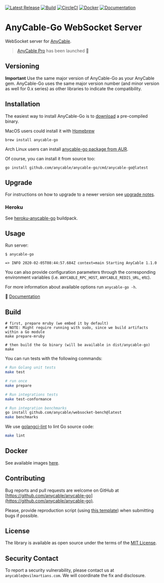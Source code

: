[![Latest Release](https://img.shields.io/github/release/anycable/anycable-go.svg?include_prereleases)](https://github.com/anycable/anycable-go/releases/latest?include_prereleases)
[![Build](https://github.com/anycable/anycable-go/workflows/Test/badge.svg)](https://github.com/anycable/anycable-go/actions)
[![CircleCI](https://img.shields.io/circleci/project/github/anycable/anycable-go.svg?label=CircleCI)](https://circleci.com/gh/anycable/anycable-go)
[![Docker](https://img.shields.io/docker/pulls/anycable/anycable-go.svg)](https://hub.docker.com/r/anycable/anycable-go/)
[![Documentation](https://img.shields.io/badge/docs-link-brightgreen.svg)](https://docs.anycable.io/anycable-go/getting_started)
# AnyCable-Go WebSocket Server

WebSocket server for [AnyCable](https://github.com/anycable/anycable).

> [AnyCable Pro](https://docs.anycable.io/pro) has been launched 🚀

## Versioning

**Important** Use the same major version of AnyCable-Go as your AnyCable gem.
AnyCable-Go uses the same major version number (and minor version as well for 0.x series) as other libraries to indicate the compatibility.

## Installation

The easiest way to install AnyCable-Go is to [download](https://github.com/anycable/anycable-go/releases) a pre-compiled binary.

MacOS users could install it with [Homebrew](https://brew.sh/)

```shell
brew install anycable-go
```

Arch Linux users can install [anycable-go package from AUR](https://aur.archlinux.org/packages/anycable-go/).

Of course, you can install it from source too:

```shell
go install github.com/anycable/anycable-go/cmd/anycable-go@latest
```

## Upgrade

For instructions on how to upgrade to a newer version see [upgrade notes](https://docs.anycable.io/upgrade-notes/Readme.md).

### Heroku

See [heroku-anycable-go](https://github.com/anycable/heroku-anycable-go) buildpack.

## Usage

Run server:

```shell
$ anycable-go

=> INFO 2020-02-05T08:44:57.684Z context=main Starting AnyCable 1.1.0
```

You can also provide configuration parameters through the corresponding environment variables (i.e. `ANYCABLE_RPC_HOST`, `ANYCABLE_REDIS_URL`, etc).

For more information about available options run `anycable-go -h`.

📑 [Documentation](https://docs.anycable.io/anycable-go/getting_started)

## Build

```shell
# first, prepare mruby (we embed it by default)
# NOTE: Might require running with sudo, since we build artifacts within a Go module
make prepare-mruby

# then build the Go binary (will be available in dist/anycable-go)
make
```

You can run tests with the following commands:

```sh
# Run Golang unit tests
make test

# run once
make prepare

# Run integrations tests
make test-conformance

# Run integration benchmarks
go install github.com/anycable/websocket-bench@latest
make benchmarks
```

We use [golangci-lint](https://golangci-lint.run) to lint Go source code:

```sh
make lint
```

## Docker

See available images [here](https://hub.docker.com/r/anycable/anycable-go/).

## Contributing

Bug reports and pull requests are welcome on GitHub at [https://github.com/anycable/anycable-go](https://github.com/anycable/anycable-go).

Please, provide reproduction script (using [this template](https://github.com/anycable/anycable/blob/master/etc/bug_report_template.rb)) when submitting bugs if possible.

## License

The library is available as open source under the terms of the [MIT License](http://opensource.org/licenses/MIT).

## Security Contact

To report a security vulnerability, please contact us at `anycable@evilmartians.com`. We will coordinate the fix and disclosure.
